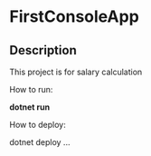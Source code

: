# FirstConsoleApp

## Description

This project is for salary calculation


How to run:

**dotnet run**

How to deploy:

dotnet deploy ...
